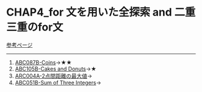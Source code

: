 # CHAP4_for 文を用いた全探索 and 二重三重のfor文

[参考ページ](http://bit.ly/2W0Z9UB)

---

1. [ABC087B-Coins](https://atcoder.jp/contests/abc087/tasks/abc087_b)→★★
1. [ABC105B-Cakes and Donuts](https://atcoder.jp/contests/abc105/tasks/abc105_b)→★
1. [ARC004A-2点間距離の最大値](https://atcoder.jp/contests/arc004/tasks/arc004_1)→
1. [ABC051B-Sum of Three Integers](https://atcoder.jp/contests/abc051/tasks/abc051_b)→

